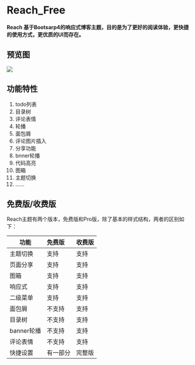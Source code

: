 

# Reach_Free

**Reach 基于Bootsarp4的响应式博客主题，目的是为了更好的阅读体验，更快捷的使用方式，更优质的UI而存在。**

## 预览图

![](https://mulingyuer-1253375624.cos.ap-guangzhou.myqcloud.com/%E5%9B%BE%E7%89%87%E7%A9%BA%E9%97%B4/Reach%20%E5%93%8D%E5%BA%94%E5%BC%8FTypecho%E5%8D%9A%E5%AE%A2%E4%B8%BB%E9%A2%9801.jpg)

## 功能特性

1.  todo列表
3.  目录树
4.  评论表情
5.  轮播
6.  面包屑
7. 评论图片插入
8. 分享功能
9.  bnner轮播
10. 代码高亮
11.  图箱
12.  主题切换
13.  ......



## 免费版/收费版

Reach主题有两个版本，免费版和Pro版，除了基本的样式结构，两者的区别如下：

| 功能       | 免费版   | 收费版 |
| ---------- | :------- | :----- |
| 主题切换   | 支持     | 支持   |
| 页面分享   | 支持     | 支持   |
| 图箱       | 支持     | 支持   |
| 响应式     | 支持     | 支持   |
| 二级菜单   | 支持     | 支持   |
| 面包屑     | 不支持   | 支持   |
| 目录树     | 不支持   | 支持   |
| banner轮播 | 不支持   | 支持   |
| 评论表情   | 不支持   | 支持   |
| 快捷设置   | 有一部分 | 完整版 |

